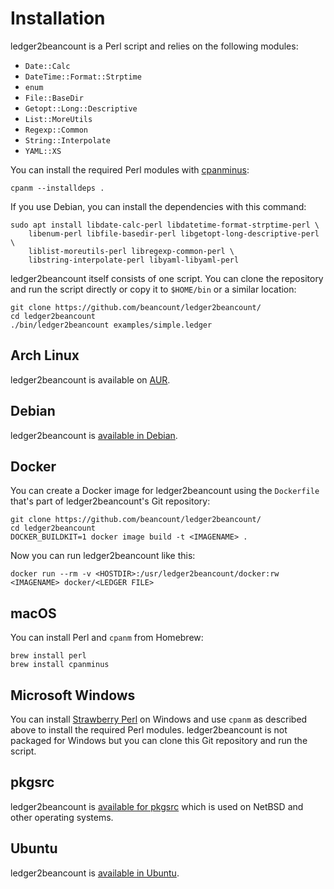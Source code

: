 # Installation

ledger2beancount is a Perl script and relies on the following modules:

* `Date::Calc`
* `DateTime::Format::Strptime`
* `enum`
* `File::BaseDir`
* `Getopt::Long::Descriptive`
* `List::MoreUtils`
* `Regexp::Common`
* `String::Interpolate`
* `YAML::XS`

You can install the required Perl modules with
[cpanminus](https://metacpan.org/pod/distribution/App-cpanminus/bin/cpanm):

```shell
cpanm --installdeps .
```

If you use Debian, you can install the dependencies with this command:

```shell
sudo apt install libdate-calc-perl libdatetime-format-strptime-perl \
    libenum-perl libfile-basedir-perl libgetopt-long-descriptive-perl \
    liblist-moreutils-perl libregexp-common-perl \
    libstring-interpolate-perl libyaml-libyaml-perl
```

ledger2beancount itself consists of one script.  You can clone the
repository and run the script directly or copy it to `$HOME/bin` or
a similar location:

```shell
git clone https://github.com/beancount/ledger2beancount/
cd ledger2beancount
./bin/ledger2beancount examples/simple.ledger
```

## Arch Linux

ledger2beancount is available on [AUR](https://aur.archlinux.org/packages/ledger2beancount/).

## Debian

ledger2beancount is [available in Debian](https://packages.debian.org/ledger2beancount).

## Docker

You can create a Docker image for ledger2beancount using the `Dockerfile`
that's part of ledger2beancount's Git repository:

```shell
git clone https://github.com/beancount/ledger2beancount/
cd ledger2beancount
DOCKER_BUILDKIT=1 docker image build -t <IMAGENAME> .
```

Now you can run ledger2beancount like this:

```shell
docker run --rm -v <HOSTDIR>:/usr/ledger2beancount/docker:rw <IMAGENAME> docker/<LEDGER FILE>
```

## macOS

You can install Perl and `cpanm` from Homebrew:

```shell
brew install perl
brew install cpanminus
```

## Microsoft Windows

You can install [Strawberry Perl](http://strawberryperl.com/) on Windows
and use `cpanm` as described above to install the required Perl modules.
ledger2beancount is not packaged for Windows but you can clone this Git
repository and run the script.

## pkgsrc

ledger2beancount is [available for pkgsrc](https://pkgsrc.se/finance/ledger2beancount)
which is used on NetBSD and other operating systems.

## Ubuntu

ledger2beancount is [available in Ubuntu](https://packages.ubuntu.com/ledger2beancount).


